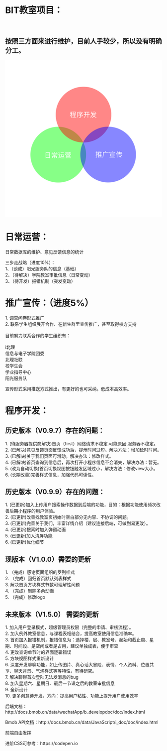 <html>
<body>
<h1>BIT教室项目：</h1>
<br/>
<h2>按照三方面来进行维护，目前人手较少，所以没有明确分工。</h2>
<img src="https://github.com/chentairan/Wechat/blob/master/image/组织结构.png">
</p>

<h1><b>日常运营：</b></h1>

<p>
日常数据库的维护、意见反馈信息的统计<br/>
<p>
三步走战略（进度10%）：<br/>
1、（谈成）阳光服务队的信息（基础）<br/>
2、（待解决）学院教室审批信息（日常变动）<br/>
3、（待开发）报错机制（突发变动）<br/>
</p>

<h1><b>推广宣传：（进度5%）</b></h1>

<p>
1. 调查问卷形式推广<br/>
2. 联系学生组织展开合作、在新生群里宣传推广，甚至取得校方支持<br/><br/>
目前努力联系合作的学生组织有：<br/><br/>
i北理<br/>
信息与电子学院团委<br/>
北理社联<br/>
校学生会<br/>
学业指导中心<br/>
阳光服务队<br/>
</p>
<p>宣传形式采用推送方式推出，有更好的也可采纳。低成本高效率。</p>

<h1><b>程序开发：</b></h1>

<h2>历史版本（V0.9.7）存在的问题：</h2>
<p>
1. (待服务器提供商解决)首页（first）网络请求不稳定.可能原因:服务器不稳定。<br/>
2. (已解决)意见反馈页面反馈成功后，提示时间过短。解决方法：增加延时时间。<br/>
3. (已解决)关于我们页面可滑动。解决办法：修改样式。<br/>
4. (已解决)首页查询到信息后，再次打开小程序信息不会消失，解决办法：暂无。<br/>
5. (改为自动切换)首页切换视图按钮触发区域过小，解决方法：修改view大小。<br/>
6. (长期改善)完善样式信息，加强代码可读性。<br/>
</p>
<h2>历史版本（V0.9.9）存在的问题：</h2>
<p>
1. (已更新)加入上传用户搜索操作数据到后端的功能，目的：根据功能使用频次改善后期小程序的用户体验。<br/>
2. (已更新)改善找教室页初始时空白部分无内容、不协调的问题。<br/>
3. (已更新)完善关于我们，丰富详情介绍（建议连接后端，可做到易更改）。<br/>
4. (已更新)搜索时加入弹窗动画<br/>
5. (已更新)加入清屏功能<br/>
6. (已更新)优化细节<br/>
</p>
<h2>现版本（V1.0.0）需要的更新</h2>
<p>
1. （完成）感谢页面组织的罗列样式<br/>
2. （完成）回归首页默认列表样式<br/>
3. 解决首页方块样式节数可理解性问题<br/>
4. （完成）删除多余动画<br/>
5. （完成）修改logo<br/>
</p>
<h2>未来版本（V1.5.0） 需要的更新</h2>
<p>
1. 加入用户登录模式，超级管理员权限（完整的申请、审核流程）。<br/>
2. 加入例外教室信息，与课程表相结合，提高教室使用信息准确率。<br/>
3. 首页加入报错机制，报错信息为：选择楼、层、教室号、起始和截止周、星期、时间段、是空闲或者是占用，建议单独成表，便于审查<br/>
4. 更改查询单节时的界面逻辑错误<br/>
5. 方块视图样式重新设计<br/>
6. 深度开发聊聊功能，如上传图片、真心话大冒险、表情、个人资料、位置共享、聊天背景、气泡样式等等特性，有待研究。<br/>
7. 解决聊聊首次登陆无法发消息的bug<br/>
8. 加入星期六、星期日、最后一节课之后的教室审批信息<br/>
9. 全新设计<br/>
10. 更多创意待开发，方向：提高用户粘性、功能上提升用户使用效率<br/>
</p>



<p>后端文档：http://docs.bmob.cn/data/wechatApp/b_developdoc/doc/index.html</p>
<p>Bmob API文档：http://docs.bmob.cn/data/JavaScript/i_doc/doc/index.html</p>
<p>前端自由发挥</p>
<p>进阶CSS可参考：https://codepen.io</p>
</body>
</html>
